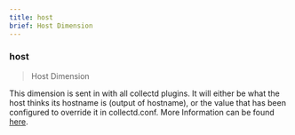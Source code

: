 ```yaml
---
title: host
brief: Host Dimension
---
```

### host

> Host Dimension

This dimension is sent in with all collectd plugins. It will either be what the
host thinks its hostname is (output of hostname), or the value that has been configured
to override it in collectd.conf.  More Information can be found [here](http://docs.signalfx.com/en/latest/integrations/collectd-info.html#using-collectd-metrics).
